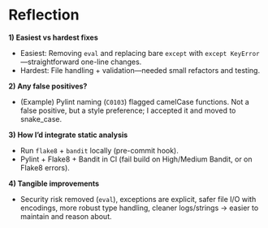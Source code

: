 # Reflection

**1) Easiest vs hardest fixes**
- Easiest: Removing `eval` and replacing bare `except` with `except KeyError`—straightforward one-line changes.
- Hardest: File handling + validation—needed small refactors and testing.

**2) Any false positives?**
- (Example) Pylint naming (`C0103`) flagged camelCase functions. Not a false positive, but a style preference; I accepted it and moved to snake_case.

**3) How I’d integrate static analysis**
- Run `flake8` + `bandit` locally (pre-commit hook).
- Pylint + Flake8 + Bandit in CI (fail build on High/Medium Bandit, or on Flake8 errors).

**4) Tangible improvements**
- Security risk removed (`eval`), exceptions are explicit, safer file I/O with encodings, more robust type handling, cleaner logs/strings → easier to maintain and reason about.
